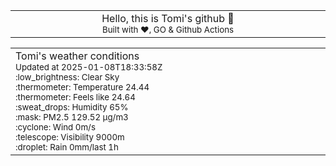 
<div align="center">
<table>
<tbody>
<td align="center">
<img width="2000" height="0"><br>
Hello, this is Tomi's github 👋<br>
<sup>Built with ❤️, GO & Github Actions</sup><br>
<img width="2000" height="0">
</td>
</tbody>
</table>
</div>
<table>
<tbody>
<td align="left">
<img width="2000" height="0"><br>
Tomi's weather conditions<br>
<sup>Updated at 2025-01-08T18:33:58Z</sup><br>
<sup>:low_brightness: Clear Sky</sup><br>
<sup>:thermometer: Temperature 24.44 </sup><br>
<sup>:thermometer: Feels like 24.64</sup><br>
<sup>:sweat_drops: Humidity 65%</sup><br>
<sup>:mask: PM2.5 129.52 μg/m3</sup><br>
<sup>:cyclone: Wind 0m/s </sup><br>
<sup>:telescope: Visibility 9000m </sup><br>
<sup>:droplet: Rain 0mm/last 1h </sup><br>
<img width="2000" height="0">
</td>
<td align="left">
<img width="2000" height="0"><br>
<br>
<img width="2000" height="0">
</td>
</tbody>
</table>
</div>
    